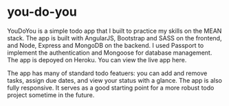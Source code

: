 # you-do-you

YouDoYou is a simple todo app that I built to practice my skills on the MEAN stack. The app is built with AngularJS, Bootstrap and SASS on the frontend, and Node, Express and MongoDB on the backend. I used Passport to implement the authentication and Mongoose for database management. The app is depoyed on Heroku. You can view the live app here.

The app has many of standard todo featuers: you can add and remove tasks, assign due dates, and view your status with a glance. The app is also fully responsive. It serves as a good starting point for a more robust todo project sometime in the future.
